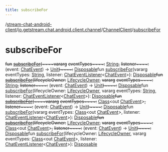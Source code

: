 ```yaml
---
title: subscribeFor
---
```

/[stream-chat-android-client](../../index.md)/[io.getstream.chat.android.client.channel](../index.md)/[ChannelClient](index.md)/[subscribeFor](subscribeFor.md)  
  
  
  
# subscribeFor  
~~fun~~ [~~subscribeFor~~](subscribeFor.md)~~(~~~~vararg~~ ~~eventTypes~~~~:~~ [String](https://kotlinlang.org/api/latest/jvm/stdlib/kotlin/-string/index.html)~~,~~ ~~listener~~~~:~~ (event: [ChatEvent](../../io.getstream.chat.android.client.events/ChatEvent/index.md)) -&gt; [Unit](https://kotlinlang.org/api/latest/jvm/stdlib/kotlin/-unit/index.html)~~)~~~~:~~ [Disposable](../../io.getstream.chat.android.client.utils.observable/Disposable/index.md)fun [subscribeFor](subscribeFor.md)(vararg eventTypes: [String](https://kotlinlang.org/api/latest/jvm/stdlib/kotlin/-string/index.html), listener: [ChatEventListener](../../io.getstream.chat.android.client/ChatEventListener/index.md)&lt;[ChatEvent](../../io.getstream.chat.android.client.events/ChatEvent/index.md)&gt;): [Disposable](../../io.getstream.chat.android.client.utils.observable/Disposable/index.md)~~fun~~ [~~subscribeFor~~](subscribeFor.md)~~(~~~~lifecycleOwner~~~~:~~ [LifecycleOwner](https://developer.android.com/reference/kotlin/androidx/lifecycle/LifecycleOwner.html)~~,~~ ~~vararg~~ ~~eventTypes~~~~:~~ [String](https://kotlinlang.org/api/latest/jvm/stdlib/kotlin/-string/index.html)~~,~~ ~~listener~~~~:~~ (event: [ChatEvent](../../io.getstream.chat.android.client.events/ChatEvent/index.md)) -&gt; [Unit](https://kotlinlang.org/api/latest/jvm/stdlib/kotlin/-unit/index.html)~~)~~~~:~~ [Disposable](../../io.getstream.chat.android.client.utils.observable/Disposable/index.md)fun [subscribeFor](subscribeFor.md)(lifecycleOwner: [LifecycleOwner](https://developer.android.com/reference/kotlin/androidx/lifecycle/LifecycleOwner.html), vararg eventTypes: [String](https://kotlinlang.org/api/latest/jvm/stdlib/kotlin/-string/index.html), listener: [ChatEventListener](../../io.getstream.chat.android.client/ChatEventListener/index.md)&lt;[ChatEvent](../../io.getstream.chat.android.client.events/ChatEvent/index.md)&gt;): [Disposable](../../io.getstream.chat.android.client.utils.observable/Disposable/index.md)~~fun~~ [~~subscribeFor~~](subscribeFor.md)~~(~~~~vararg~~ ~~eventTypes~~~~:~~ [Class](https://developer.android.com/reference/kotlin/java/lang/Class.html)&lt;out [ChatEvent](../../io.getstream.chat.android.client.events/ChatEvent/index.md)&gt;~~,~~ ~~listener~~~~:~~ (event: [ChatEvent](../../io.getstream.chat.android.client.events/ChatEvent/index.md)) -&gt; [Unit](https://kotlinlang.org/api/latest/jvm/stdlib/kotlin/-unit/index.html)~~)~~~~:~~ [Disposable](../../io.getstream.chat.android.client.utils.observable/Disposable/index.md)fun [subscribeFor](subscribeFor.md)(vararg eventTypes: [Class](https://developer.android.com/reference/kotlin/java/lang/Class.html)&lt;out [ChatEvent](../../io.getstream.chat.android.client.events/ChatEvent/index.md)&gt;, listener: [ChatEventListener](../../io.getstream.chat.android.client/ChatEventListener/index.md)&lt;[ChatEvent](../../io.getstream.chat.android.client.events/ChatEvent/index.md)&gt;): [Disposable](../../io.getstream.chat.android.client.utils.observable/Disposable/index.md)~~fun~~ [~~subscribeFor~~](subscribeFor.md)~~(~~~~lifecycleOwner~~~~:~~ [LifecycleOwner](https://developer.android.com/reference/kotlin/androidx/lifecycle/LifecycleOwner.html)~~,~~ ~~vararg~~ ~~eventTypes~~~~:~~ [Class](https://developer.android.com/reference/kotlin/java/lang/Class.html)&lt;out [ChatEvent](../../io.getstream.chat.android.client.events/ChatEvent/index.md)&gt;~~,~~ ~~listener~~~~:~~ (event: [ChatEvent](../../io.getstream.chat.android.client.events/ChatEvent/index.md)) -&gt; [Unit](https://kotlinlang.org/api/latest/jvm/stdlib/kotlin/-unit/index.html)~~)~~~~:~~ [Disposable](../../io.getstream.chat.android.client.utils.observable/Disposable/index.md)fun [subscribeFor](subscribeFor.md)(lifecycleOwner: [LifecycleOwner](https://developer.android.com/reference/kotlin/androidx/lifecycle/LifecycleOwner.html), vararg eventTypes: [Class](https://developer.android.com/reference/kotlin/java/lang/Class.html)&lt;out [ChatEvent](../../io.getstream.chat.android.client.events/ChatEvent/index.md)&gt;, listener: [ChatEventListener](../../io.getstream.chat.android.client/ChatEventListener/index.md)&lt;[ChatEvent](../../io.getstream.chat.android.client.events/ChatEvent/index.md)&gt;): [Disposable](../../io.getstream.chat.android.client.utils.observable/Disposable/index.md)
